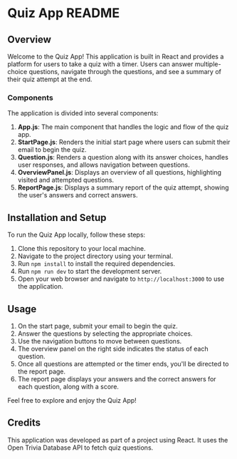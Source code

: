 # Quiz App README

## Overview

Welcome to the Quiz App! This application is built in React and provides a platform for users to take a quiz with a timer. Users can answer multiple-choice questions, navigate through the questions, and see a summary of their quiz attempt at the end.

### Components

The application is divided into several components:

1. **App.js**: The main component that handles the logic and flow of the quiz app.
2. **StartPage.js**: Renders the initial start page where users can submit their email to begin the quiz.
3. **Question.js**: Renders a question along with its answer choices, handles user responses, and allows navigation between questions.
4. **OverviewPanel.js**: Displays an overview of all questions, highlighting visited and attempted questions.
5. **ReportPage.js**: Displays a summary report of the quiz attempt, showing the user's answers and correct answers.

## Installation and Setup

To run the Quiz App locally, follow these steps:

1. Clone this repository to your local machine.
2. Navigate to the project directory using your terminal.
3. Run `npm install` to install the required dependencies.
4. Run `npm run dev` to start the development server.
5. Open your web browser and navigate to `http://localhost:3000` to use the application.

## Usage

1. On the start page, submit your email to begin the quiz.
2. Answer the questions by selecting the appropriate choices.
3. Use the navigation buttons to move between questions.
4. The overview panel on the right side indicates the status of each question.
5. Once all questions are attempted or the timer ends, you'll be directed to the report page.
6. The report page displays your answers and the correct answers for each question, along with a score.

Feel free to explore and enjoy the Quiz App!

## Credits

This application was developed as part of a project using React. It uses the Open Trivia Database API to fetch quiz questions.
